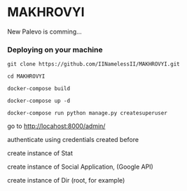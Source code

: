 # MAKHROVYI
New Palevo is comming...

### Deploying on your machine

`git clone https://github.com/IINamelessII/MAKHROVYI.git`

`cd MAKHROVYI`

`docker-compose build`

`docker-compose up -d`

`docker-compose run python manage.py createsuperuser`

go to [http://locahost:8000/admin/](http://locahost:8000/admin/)

authenticate using credentials created before

create instance of Stat

create instance of Social Application, (Google API)

create instance of Dir (root, for example)
